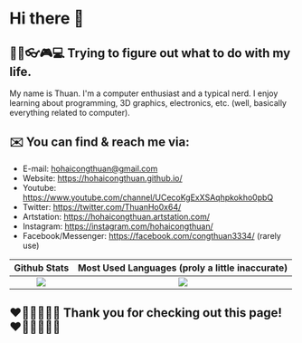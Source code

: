 # Hi there 👋

## 🏳️‍🌈👓🎮💻 Trying to figure out what to do with my life.
My name is Thuan. I'm a computer enthusiast and a typical nerd. I enjoy learning about programming, 3D graphics, electronics, etc. (well, basically everything related to computer).

## ✉️ You can find & reach me via:
* E-mail: hohaicongthuan@gmail.com
* Website: https://hohaicongthuan.github.io/
* Youtube: https://www.youtube.com/channel/UCecoKgExXSAqhpkokho0pbQ
* Twitter: https://twitter.com/ThuanHo0x64/
* Artstation: https://hohaicongthuan.artstation.com/
* Instagram: https://instagram.com/hohaicongthuan/
* Facebook/Messenger: https://facebook.com/congthuan3334/ (rarely use)

Github Stats | Most Used Languages (proly a little inaccurate)
:-:|:-:
<a href="https://github.com/anuraghazra/github-readme-stats"><img src="https://github-readme-stats.vercel.app/api?username=hohaicongthuan&show_icons=true&count_private=true&theme=algolia&bg_color=30,084d08,065e5b"/></a> | <a href="https://github.com/anuraghazra/github-readme-stats"><img src="https://github-readme-stats.vercel.app/api/top-langs/?username=hohaicongthuan&layout=compact&langs_count=10&theme=algolia&bg_color=30,084d08,065e5b"/></a>

## ❤️️🧡💛💚💙💜 Thank you for checking out this page! ❤️️🧡💛💚💙💜

<!--
**hohaicongthuan/hohaicongthuan** is a ✨ _special_ ✨ repository because its `README.md` (this file) appears on your GitHub profile.
299429
Here are some ideas to get you started:

- 🔭 I’m currently working on ...
- 🌱 I’m currently learning ...
- 👯 I’m looking to collaborate on ...
- 🤔 I’m looking for help with ...
- 💬 Ask me about ...
- 📫 How to reach me: ...
- 😄 Pronouns: ...
- ⚡ Fun fact: ...
-->

